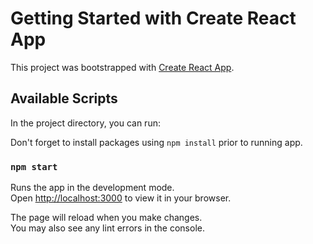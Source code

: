 # Getting Started with Create React App

This project was bootstrapped with [Create React App](https://github.com/facebook/create-react-app).

## Available Scripts

In the project directory, you can run:

Don't forget to install packages using `npm install` prior to running app.

### `npm start`

Runs the app in the development mode.\
Open [http://localhost:3000](http://localhost:3000) to view it in your browser.

The page will reload when you make changes.\
You may also see any lint errors in the console.
